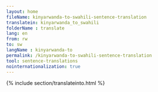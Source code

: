 ```yaml
---
layout: home
fileName: kinyarwanda-to-swahili-sentence-translation
translatein: kinyarwanda_to_swahili
folderName : translate
lang: en
from: rw
to: sw
langName : kinyarwanda-to
permalink: /kinyarwanda-to-swahili-sentence-translation
tool: sentence-translations
nointernationalization: true
---
```

{% include section/translateinto.html %}
